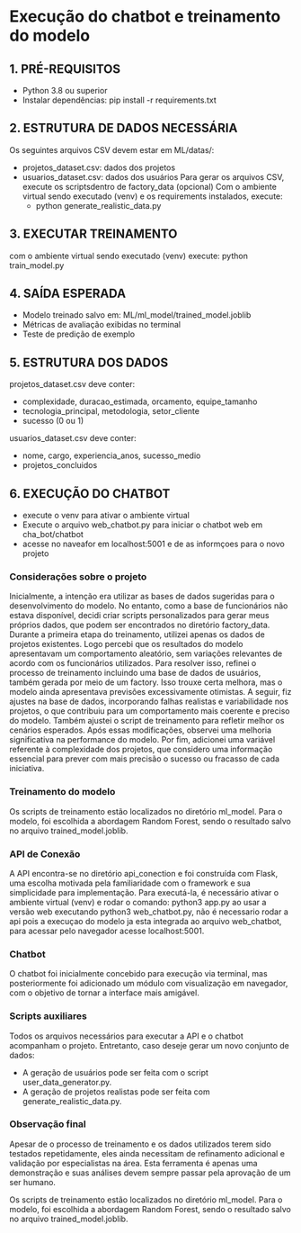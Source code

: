 # Execução do chatbot e treinamento do modelo

## 1. PRÉ-REQUISITOS
   - Python 3.8 ou superior
   - Instalar dependências: pip install -r requirements.txt

## 2. ESTRUTURA DE DADOS NECESSÁRIA
   Os seguintes arquivos CSV devem estar em ML/datas/:
   - projetos_dataset.csv: dados dos projetos
   - usuarios_dataset.csv: dados dos usuários
   Para gerar os arquivos CSV, execute os scriptsdentro de factory_data (opcional)
    Com o ambiente virtual sendo executado (venv) e os requirements instalados, execute:
        - python generate_realistic_data.py


## 3. EXECUTAR TREINAMENTO
   com o ambiente virtual sendo executado (venv) execute:
   python train_model.py

## 4. SAÍDA ESPERADA
   - Modelo treinado salvo em: ML/ml_model/trained_model.joblib
   - Métricas de avaliação exibidas no terminal
   - Teste de predição de exemplo

## 5. ESTRUTURA DOS DADOS
   
   projetos_dataset.csv deve conter:
   - complexidade, duracao_estimada, orcamento, equipe_tamanho
   - tecnologia_principal, metodologia, setor_cliente
   - sucesso (0 ou 1)
   
   usuarios_dataset.csv deve conter:
   - nome, cargo, experiencia_anos, sucesso_medio
   - projetos_concluidos

## 6. EXECUÇÃO DO CHATBOT
   - execute o venv para ativar o ambiente virtual 
   - Execute o arquivo web_chatbot.py para iniciar o chatbot web em cha_bot/chatbot
   - acesse no naveafor em localhost:5001 e de as informçoes para o novo projeto


### Considerações sobre o projeto
Inicialmente, a intenção era utilizar as bases de dados sugeridas para o desenvolvimento do modelo. No entanto, como a base de funcionários não estava disponível, decidi criar scripts personalizados para gerar meus próprios dados, que podem ser encontrados no diretório factory_data.
Durante a primeira etapa do treinamento, utilizei apenas os dados de projetos existentes. Logo percebi que os resultados do modelo apresentavam um comportamento aleatório, sem variações relevantes de acordo com os funcionários utilizados. Para resolver isso, refinei o processo de treinamento incluindo uma base de dados de usuários, também gerada por meio de um factory. Isso trouxe certa melhora, mas o modelo ainda apresentava previsões excessivamente otimistas.
A seguir, fiz ajustes na base de dados, incorporando falhas realistas e variabilidade nos projetos, o que contribuiu para um comportamento mais coerente e preciso do modelo. Também ajustei o script de treinamento para refletir melhor os cenários esperados. Após essas modificações, observei uma melhoria significativa na performance do modelo. Por fim, adicionei uma variável referente à complexidade dos projetos, que considero uma informação essencial para prever com mais precisão o sucesso ou fracasso de cada iniciativa.

### Treinamento do modelo
Os scripts de treinamento estão localizados no diretório ml_model. Para o modelo, foi escolhida a abordagem Random Forest, sendo o resultado salvo no arquivo trained_model.joblib.

### API de Conexão
A API encontra-se no diretório api_conection e foi construída com Flask, uma escolha motivada pela familiaridade com o framework e sua simplicidade para implementação. Para executá-la, é necessário ativar o ambiente virtual (venv) e rodar o comando:
python3 app.py ao usar a versão web executando python3 web_chatbot.py, não é necessario rodar a api pois a execuçao do modelo ja esta integrada ao arquivo web_chatbot, para acessar pelo navegador acesse localhost:5001.

### Chatbot
O chatbot foi inicialmente concebido para execução via terminal, mas posteriormente foi adicionado um módulo com visualização em navegador, com o objetivo de tornar a interface mais amigável.

### Scripts auxiliares
Todos os arquivos necessários para executar a API e o chatbot acompanham o projeto. Entretanto, caso deseje gerar um novo conjunto de dados:
- A geração de usuários pode ser feita com o script user_data_generator.py.
- A geração de projetos realistas pode ser feita com generate_realistic_data.py.

### Observação final
Apesar de o processo de treinamento e os dados utilizados terem sido testados repetidamente, eles ainda necessitam de refinamento adicional e validação por especialistas na área. Esta ferramenta é apenas uma demonstração e suas análises devem sempre passar pela aprovação de um ser humano.

Os scripts de treinamento estão localizados no diretório ml_model. Para o modelo, foi escolhida a abordagem Random Forest, sendo o resultado salvo no arquivo trained_model.joblib.
